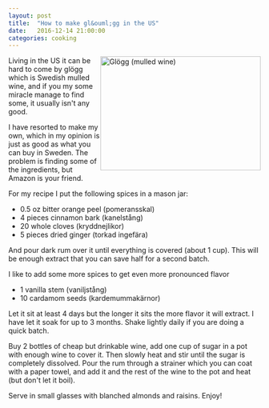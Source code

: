 ```yaml
---
layout: post
title:  "How to make gl&ouml;gg in the US"
date:   2016-12-14 21:00:00
categories: cooking
---
```

<a data-flickr-embed="true"  href="https://www.flickr.com/photos/lemsipmatt/8349485297/in/photolist-dHPi64-92sFcE-bpTGHa-cADQk5-sSiYJ-92sH2Y-94ahiy-92pxDX-aYeemn-aHuKMt-pXktnn-8TJ2Fr-7eGtTf-7eGrHh-aLaCLT-4e5wsi-8WTm3w-91fCcz-8PxxTq-949Ndq-aYNJyT-5MFVvW-92py5H-7uRNkS-ivbtxP-7pGG1C-4bJLdA-q7WtVt-7xrGGy-7jx7fj-7p3skk-91iLKA-4cmTSS-91fDVg-bqWrn4-3iFjUv-aTGs32-7jtbWR-imQTAr-5LtGVa-qtnegV-91fDgv-91iM6y-iuopnZ-vjRpc-7jtcL2-91iKNf-7jte2k-8YzPPz-iMwJDV" title="Glögg (mulled wine)"><img src="https://c2.staticflickr.com/9/8502/8349485297_5800994338_n.jpg" width="320" height="228" alt="Glögg (mulled wine)" style="float:right"></a><script async src="//embedr.flickr.com/assets/client-code.js" charset="utf-8"></script>

Living in the US it can be hard to come by gl&ouml;gg which is Swedish mulled wine, and if you my some miracle
manage to find some, it usually isn't any good.

I have resorted to make my own, which in my opinion is just as good as what you can buy in Sweden. The problem is
finding some of the ingredients, but Amazon is your friend.

For my recipe I put the following spices in a mason jar:

* 0.5 oz bitter orange peel (pomeransskal)
* 4 pieces cinnamon bark (kanelst&aring;ng)
* 20 whole cloves (kryddnejlikor)
* 5 pieces dried ginger (torkad ingef&auml;ra)

And pour dark rum over it until everything is covered (about 1 cup). This will be enough extract that you can save
half for a second batch.

I like to add some more spices to get even more pronounced flavor

* 1 vanilla stem (vaniljst&aring;ng)
* 10 cardamom seeds (kardemummak&auml;rnor)

Let it sit at least 4 days but the longer it sits the more flavor it will extract. I have let it soak for up to 3 months. Shake lightly daily if you are doing a quick batch.

Buy 2 bottles of cheap but drinkable wine, add one cup of sugar in a pot with enough wine to cover it. Then slowly heat and stir until the sugar is completely dissolved. Pour the rum through a strainer which you can coat with
a paper towel, and add it and the rest of the wine to the pot and heat (but don't let it boil).

Serve in small glasses with blanched almonds and raisins. Enjoy!
